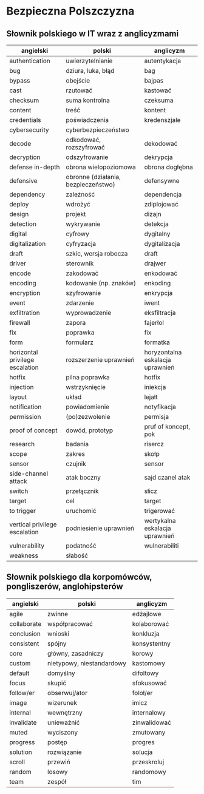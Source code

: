 # Bezpieczna Polszczyzna
## Słownik polskiego w IT wraz z anglicyzmami
|angielski|polski|anglicyzm|
|-|-|-|
|authentication|uwierzytelnianie|autentykacja|
|bug|dziura, luka, błąd|bag|
|bypass|obejście|bajpas|
|cast|rzutować|kastować|
|checksum|suma kontrolna|czeksuma|
|content|treść|kontent|
|credentials|poświadczenia|kredenszjale|
|cybersecurity|cyberbezpieczeństwo||
|decode|odkodować, rozszyfrować|dekodować|
|decryption|odszyfrowanie|dekrypcja|
|defense in-depth|obrona wielopoziomowa|obrona dogłębna|
|defensive|obronne (działania, bezpieczeństwo)|defensywne|
|dependency|zależność|dependencja|
|deploy|wdrożyć|zdiplojować|
|design|projekt|dizajn|
|detection|wykrywanie|detekcja|
|digital|cyfrowy|dygitalny|
|digitalization|cyfryzacja|dygitalizacja|
|draft|szkic, wersja robocza|draft|
|driver|sterownik|drajwer|
|encode|zakodować|enkodować|
|encoding|kodowanie (np. znaków)|enkoding|
|encryption|szyfrowanie|enkrypcja|
|event|zdarzenie|iwent|
|exfiltration|wyprowadzenie|eksfiltracja|
|firewall|zapora|fajerłol|
|fix|poprawka|fix|
|form|formularz|formatka|
|horizontal privilege escalation|rozszerzenie uprawnień|horyzontalna eskalacja uprawnień|
|hotfix|pilna poprawka|hotfix|
|injection|wstrzyknięcie|iniekcja|
|layout|układ|lejałt|
|notification|powiadomienie|notyfikacja|
|permission|(po)zezwolenie|permisja|
|proof of concept|dowód, prototyp|pruf of koncept, pok|
|research|badania|risercz|
|scope|zakres|skołp|
|sensor|czujnik|sensor|
|side-channel attack|atak boczny|sajd czanel atak|
|switch|przełącznik|słicz|
|target|cel|target|
|to trigger|uruchomić|trigerować|
|vertical privilege escalation|podniesienie uprawnień|wertykalna eskalacja uprawnień|
|vulnerability|podatność|wulnerabiliti|
|weakness|słabość||
## Słownik polskiego dla korpomówców, pongliszerów, anglohipsterów
|angielski|polski|anglicyzm|
|-|-|-|
|agile|zwinne|edżajlowe|
|collaborate|współpracować|kolaborować|
|conclusion|wnioski|konkluzja|
|consistent|spójny|konsystentny|
|core|główny, zasadniczy|korowy|
|custom|nietypowy, niestandardowy|kastomowy|
|default|domyślny|difoltowy|
|focus|skupić|sfokusować|
|follow/er|obserwuj/ator|foloł/er|
|image|wizerunek|imicz|
|internal|wewnętrzny|internalowy|
|invalidate|unieważnić|zinwalidować|
|muted|wyciszony|zmutowany|
|progress|postęp|progres|
|solution|rozwiązanie|solucja|
|scroll|przewiń|przeskroluj|
|random|losowy|randomowy|
|team|zespół|tim|
